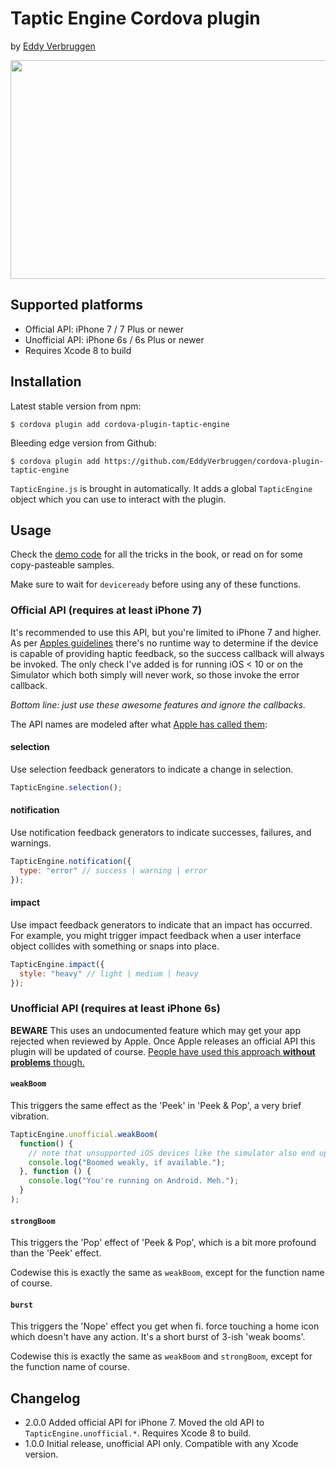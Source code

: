 # Taptic Engine Cordova plugin
by [Eddy Verbruggen](http://twitter.com/eddyverbruggen)

<img src="https://raw.githubusercontent.com/EddyVerbruggen/cordova-plugin-taptic-engine/master/taptic-6s-plus.jpg" width="541px" height="350px"/>

## Supported platforms
* Official API: iPhone 7 / 7 Plus or newer
* Unofficial API: iPhone 6s / 6s Plus or newer
* Requires Xcode 8 to build

## Installation

Latest stable version from npm:
```
$ cordova plugin add cordova-plugin-taptic-engine
```

Bleeding edge version from Github:
```
$ cordova plugin add https://github.com/EddyVerbruggen/cordova-plugin-taptic-engine
```

`TapticEngine.js` is brought in automatically.
It adds a global `TapticEngine` object which you can use to interact with the plugin.

## Usage

Check the [demo code](demo/index.html) for all the tricks in the book, or read on for some copy-pasteable samples.

Make sure to wait for `deviceready` before using any of these functions.

### Official API (requires at least iPhone 7)
It's recommended to use this API, but you're limited to iPhone 7 and higher.
As per [Apples guidelines](https://developer.apple.com/reference/uikit/uifeedbackgenerator)
there's no runtime way to determine if the device is capable of providing haptic feedback,
so the success callback will always be invoked. The only check I've added is for running
iOS < 10 or on the Simulator which both simply will never work, so those invoke the error callback.

_Bottom line: just use these awesome features and ignore the callbacks._

The API names are modeled after what [Apple has called them](https://developer.apple.com/reference/uikit/uifeedbackgenerator):

#### selection
Use selection feedback generators to indicate a change in selection.

```js
TapticEngine.selection();
```

#### notification
Use notification feedback generators to indicate successes, failures, and warnings.

```js
TapticEngine.notification({
  type: "error" // success | warning | error
});
```

#### impact
Use impact feedback generators to indicate that an impact has occurred.
For example, you might trigger impact feedback when a user interface object
collides with something or snaps into place.

```js
TapticEngine.impact({
  style: "heavy" // light | medium | heavy
});
```


### Unofficial API (requires at least iPhone 6s)
__BEWARE__ This uses an undocumented feature which may get your app rejected when reviewed by Apple. Once Apple releases an official API this plugin will be updated of course. [People have used this approach __without problems__ though.](http://stackoverflow.com/questions/32526868/taptic-in-ios-9)

#### `weakBoom`
This triggers the same effect as the 'Peek' in 'Peek & Pop', a very brief vibration.

```js
TapticEngine.unofficial.weakBoom(
  function() {
    // note that unsupported iOS devices like the simulator also end up here, at the moment
    console.log("Boomed weakly, if available.");
  }, function () {
    console.log("You're running on Android. Meh.");
  }
);
```

#### `strongBoom`
This triggers the 'Pop' effect of 'Peek & Pop', which is a bit more profound than the 'Peek' effect.

Codewise this is exactly the same as `weakBoom`, except for the function name of course.

#### `burst`
This triggers the 'Nope' effect you get when fi. force touching a home icon which doesn't have any action. It's a short burst of 3-ish 'weak booms'.

Codewise this is exactly the same as `weakBoom` and `strongBoom`, except for the function name of course.

## Changelog
* 2.0.0  Added official API for iPhone 7. Moved the old API to `TapticEngine.unofficial.*`. Requires Xcode 8 to build.
* 1.0.0  Initial release, unofficial API only. Compatible with any Xcode version.

